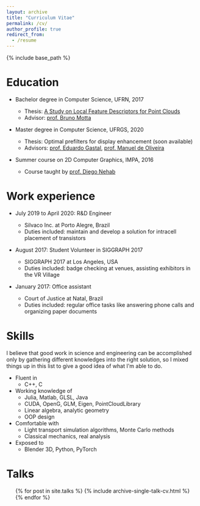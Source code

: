 ```yaml
---
layout: archive
title: "Curriculum Vitae"
permalink: /cv/
author_profile: true
redirect_from:
  - /resume
---
```


{% include base_path %}

Education
======
* Bachelor degree in Computer Science, UFRN, 2017
  * Thesis: [A Study on Local Feature Descriptors for Point Clouds](http://monografias.ufrn.br/jspui/handle/123456789/5404)
  * Advisor: [prof. Bruno Motta](http://www.dimap.ufrn.br/~motta/)
* Master degree in Computer Science, UFRGS, 2020
  * Thesis: Optimal prefilters for display enhancement (soon available) 
  * Advisors: [prof. Eduardo Gastal](http://inf.ufrgs.br/~eslgastal/), [prof. Manuel de Oliveira](http://www.inf.ufrgs.br/~oliveira/)
  
* Summer course on 2D Computer Graphics, IMPA, 2016
  * Course taught by [prof. Diego Nehab](http://w3.impa.br/~diego/index.html)

Work experience
======
* July 2019 to April 2020: R&D Engineer
  * Silvaco Inc. at Porto Alegre, Brazil
  * Duties included: maintain and develop a solution for intracell placement of transistors

* August 2017: Student Volunteer in SIGGRAPH 2017
  * SIGGRAPH 2017 at Los Angeles, USA
  * Duties included: badge checking at venues, assisting exhibitors in the VR Village

* January 2017: Office assistant
  * Court of Justice at Natal, Brazil
  * Duties included: regular office tasks like answering phone calls and organizing
    paper documents

Skills
======
I believe that good work in science and engineering can be accomplished only by gathering different
knowledges into the right solution, so I mixed things up in this list to give a good idea of what
I'm able to do.

* Fluent in
  * C++, C
* Working knowledge of
  * Julia, Matlab, GLSL, Java
  * CUDA, OpenG, GLM, Eigen, PointCloudLibrary
  * Linear algebra, analytic geometry
  * OOP design
* Comfortable with
  * Light transport simulation algorithms, Monte Carlo methods
  * Classical mechanics, real analysis
* Exposed to
  * Blender 3D, Python, PyTorch

Talks
======
  <ul>{% for post in site.talks %}
    {% include archive-single-talk-cv.html %}
  {% endfor %}</ul>
